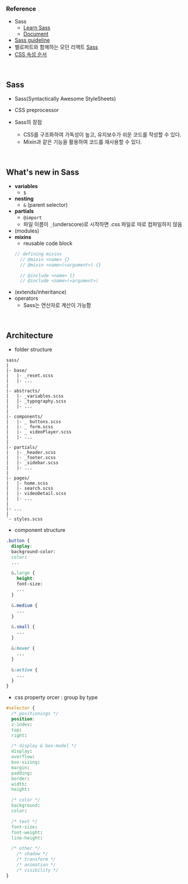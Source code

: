 ### Reference

- Sass
  - [Learn Sass](https://sass-lang.com/guide)
  - [Document](https://sass-lang.com/documentation)
- [Sass guideline](https://sass-guidelin.es/ko/#sass-)
- 벨로퍼트와 함께하는 모던 리액트 [Sass](https://react.vlpt.us/styling/01-sass.html)
- [CSS 속성 순서](https://howdy-mj.me/css/order-of-css-properties/)

<br>

## Sass

- Sass(Syntactically Awesome StyleSheets)
- CSS preprocessor

- Sass의 장점
  - CSS를 구조화하여 가독성이 높고, 유지보수가 쉬운 코드를 작성할 수 있다.
  - Mixin과 같은 기능을 활용하여 코드를 재사용할 수 있다.

<br>

## What's new in Sass

- **variables**
  - `$`
- **nesting**
  - `&` (parent selector)
- **partials**
  - `@import`
  - 파일 이름이 `_`(underscore)로 시작하면 .css 파일로 따로 컴파일하지 않음
- (modules)
- **mixins**
  - reusable code block
  ```scss
  // defining mixins
    // @mixin <name> {}
    // @mixin <name>(<argument>) {}

    // @include <name> {}
    // @include <name>(<argument>)
  ```
- (extends/inheritance)
- operators
  - Sass는 연산자로 계산이 가능함

<br>

## Architecture

- folder structure
```
sass/
|
|- base/
|   |- _reset.scss
|   |- ...
|
|- abstracts/
|   |- _variables.scss
|   |- _typography.scss
|   |- ...
|
|- components/
|   |- _ buttons.scss
|   |- _ form.scss
|   |- _ videoPlayer.scss
|   |- ...
|
|- partials/
|   |- _header.scss
|   |- _footer.scss
|   |- _sidebar.scss
|   |- ...
|
|- pages/
|   |- home.scss
|   |- search.scss
|   |- videoDetail.scss
|   |- ...
|
|- ...
| 
`- styles.scss
```

- component structure
```scss
.button {
  display:
  background-color:
  color:
  ...

  &.large {
    height:
    font-size:
    ...
  }

  &.medium {
    ...
  }

  &.small {
    ...
  }

  &:hover {
    ...
  }

  &:active {
    ...
  }
}
```
- css property orcer : group by type
```css
#selector {
  /* positionings */
  position:
  z-index:
  top:
  right:

  /* display & box-model */
  display:
  overflow:
  box-sizing:
  margin:
  padding:
  border:
  width:
  height:

  /* color */
  background:
  color:

  /* text */
  font-size:
  font-weight:
  line-height:

  /* other */
    /* shadow */
    /* transform */
    /* animation */
    /* visibility */
}
```


  
  
